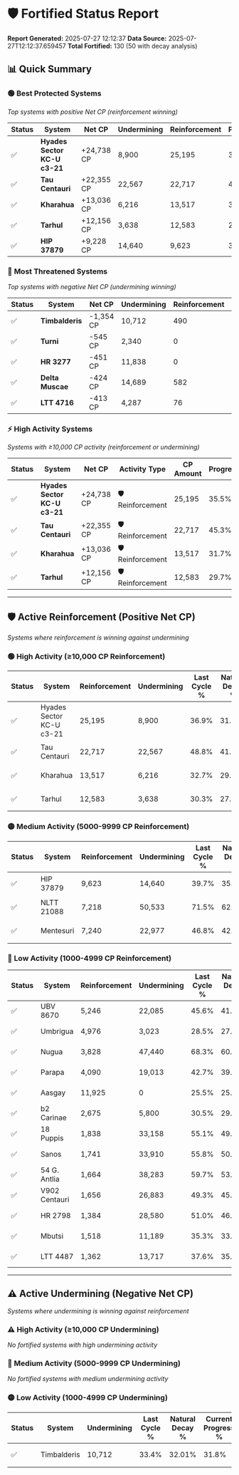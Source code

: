 # 🛡️ Fortified Status Report

**Report Generated:** 2025-07-27 12:12:37
**Data Source:** 2025-07-27T12:12:37.659457
**Total Fortified:** 130 (50 with decay analysis)

## 📊 Quick Summary

### 🟢 **Best Protected Systems**
*Top systems with positive Net CP (reinforcement winning)*

| Status | System | Net CP | Undermining | Reinforcement | Progress |
|--------|--------|--------|-------------|---------------|----------|
| ✅ | **Hyades Sector KC-U c3-21** | +24,738 CP | 8,900 | 25,195 | 35.5% |
| ✅ | **Tau Centauri** | +22,355 CP | 22,567 | 22,717 | 45.3% |
| ✅ | **Kharahua** | +13,036 CP | 6,216 | 13,517 | 31.7% |
| ✅ | **Tarhul** | +12,156 CP | 3,638 | 12,583 | 29.7% |
| ✅ | **HIP 37879** | +9,228 CP | 14,640 | 9,623 | 37.4% |

### 🔴 **Most Threatened Systems**
*Top systems with negative Net CP (undermining winning)*

| Status | System | Net CP | Undermining | Reinforcement | Progress |
|--------|--------|--------|-------------|---------------|----------|
| ✅ | **Timbalderis** | -1,354 CP | 10,712 | 490 | 31.8% |
| ✅ | **Turni** | -545 CP | 2,340 | 0 | 26.7% |
| ✅ | **HR 3277** | -451 CP | 11,838 | 0 | 33.8% |
| ✅ | **Delta Muscae** | -424 CP | 14,689 | 582 | 35.5% |
| ✅ | **LTT 4716** | -413 CP | 4,287 | 76 | 28.2% |

### ⚡ **High Activity Systems**
*Systems with ≥10,000 CP activity (reinforcement or undermining)*

| Status | System | Net CP | Activity Type | CP Amount | Progress |
|--------|--------|--------|---------------|-----------|----------|
| ✅ | **Hyades Sector KC-U c3-21** | +24,738 CP | 🛡️ Reinforcement | 25,195 | 35.5% |
| ✅ | **Tau Centauri** | +22,355 CP | 🛡️ Reinforcement | 22,717 | 45.3% |
| ✅ | **Kharahua** | +13,036 CP | 🛡️ Reinforcement | 13,517 | 31.7% |
| ✅ | **Tarhul** | +12,156 CP | 🛡️ Reinforcement | 12,583 | 29.7% |

---

## 🛡️ Active Reinforcement (Positive Net CP)
*Systems where reinforcement is winning against undermining*

### 🟢 High Activity (≥10,000 CP Reinforcement)

| Status | System | Reinforcement | Undermining | Last Cycle % | Natural Decay % | Current Progress % | Current CP | Net CP | Activity |
|--------|--------|---------------|-------------|--------------|-----------------|-------------------|------------|--------|----------|
| ✅ | Hyades Sector KC-U c3-21 | 25,195 | 8,900 | 36.9% | 31.69% | 35.5% | 230,750 | +24,738 | 🟢 High Reinforcement |
| ✅ | Tau Centauri | 22,717 | 22,567 | 48.8% | 41.86% | 45.3% | 294,450 | +22,355 | 🟢 High Reinforcement |
| ✅ | Kharahua | 13,517 | 6,216 | 32.7% | 29.69% | 31.7% | 206,050 | +13,036 | 🟢 High Reinforcement |
| ✅ | Tarhul | 12,583 | 3,638 | 30.3% | 27.83% | 29.7% | 193,050 | +12,156 | 🟢 High Reinforcement |

### 🟡 Medium Activity (5000-9999 CP Reinforcement)

| Status | System | Reinforcement | Undermining | Last Cycle % | Natural Decay % | Current Progress % | Current CP | Net CP | Activity |
|--------|--------|---------------|-------------|--------------|-----------------|-------------------|------------|--------|----------|
| ✅ | HIP 37879 | 9,623 | 14,640 | 39.7% | 35.98% | 37.4% | 243,100 | +9,228 | 🟡 Medium Reinforcement |
| ✅ | NLTT 21088 | 7,218 | 50,533 | 71.5% | 62.62% | 63.7% | 414,050 | +6,997 | 🟡 Medium Reinforcement |
| ✅ | Mentesuri | 7,240 | 22,977 | 46.8% | 42.23% | 43.3% | 281,450 | +6,966 | 🟡 Medium Reinforcement |

### 🔴 Low Activity (1000-4999 CP Reinforcement)

| Status | System | Reinforcement | Undermining | Last Cycle % | Natural Decay % | Current Progress % | Current CP | Net CP | Activity |
|--------|--------|---------------|-------------|--------------|-----------------|-------------------|------------|--------|----------|
| ✅ | UBV 8670 | 5,246 | 22,085 | 45.6% | 41.46% | 42.2% | 274,300 | +4,821 | 🔵 Low Reinforcement |
| ✅ | Umbrigua | 4,976 | 3,023 | 28.5% | 27.31% | 28.0% | 182,000 | +4,465 | 🔵 Low Reinforcement |
| ✅ | Nugua | 3,828 | 47,440 | 68.3% | 60.43% | 61.0% | 396,500 | +3,726 | 🔵 Low Reinforcement |
| ✅ | Parapa | 4,090 | 19,013 | 42.7% | 39.23% | 39.8% | 258,699 | +3,718 | 🔵 Low Reinforcement |
| ✅ | Aasgay | 11,925 | 0 | 25.5% | 25.00% | 25.5% | 165,750 | +3,250 | 🔵 Low Reinforcement |
| ✅ | b2 Carinae | 2,675 | 5,800 | 30.5% | 29.28% | 29.6% | 192,400 | +2,055 | 🔵 Low Reinforcement |
| ✅ | 18 Puppis | 1,838 | 33,158 | 55.1% | 49.76% | 50.0% | 325,000 | +1,575 | 🔵 Low Reinforcement |
| ✅ | Sanos | 1,741 | 33,910 | 55.8% | 50.36% | 50.6% | 328,900 | +1,545 | 🔵 Low Reinforcement |
| ✅ | 54 G. Antlia | 1,664 | 38,283 | 59.7% | 53.58% | 53.8% | 349,699 | +1,447 | 🔵 Low Reinforcement |
| ✅ | V902 Centauri | 1,656 | 26,883 | 49.3% | 45.01% | 45.2% | 293,800 | +1,240 | 🔵 Low Reinforcement |
| ✅ | HR 2798 | 1,384 | 28,580 | 51.0% | 46.42% | 46.6% | 302,900 | +1,179 | 🔵 Low Reinforcement |
| ✅ | Mbutsi | 1,518 | 11,189 | 35.3% | 33.43% | 33.6% | 218,400 | +1,118 | 🔵 Low Reinforcement |
| ✅ | LTT 4487 | 1,362 | 13,717 | 37.6% | 35.34% | 35.5% | 230,750 | +1,026 | 🔵 Low Reinforcement |


---

## ⚠️ Active Undermining (Negative Net CP)
*Systems where undermining is winning against reinforcement*

### ⚠️ High Activity (≥10,000 CP Undermining)

*No fortified systems with high undermining activity*

### 🔶 Medium Activity (5000-9999 CP Undermining)

*No fortified systems with medium undermining activity*

### 🟡 Low Activity (1000-4999 CP Undermining)

| Status | System | Undermining | Last Cycle % | Natural Decay % | Current Progress % | Reinforcement | Current CP | Net CP | Activity |
|--------|--------|-------------|--------------|-----------------|-------------------|---------------|------------|--------|----------|
| ✅ | Timbalderis | 10,712 | 33.4% | 32.01% | 31.8% | 490 | 206,700 | -1,354 | 🟡 Low Undermining |
